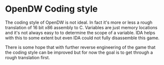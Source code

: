 # OpenDW Coding style

The coding style of OpenDW is not ideal. In fact it's more or less a rough
translation of 16 bit x86 assembly to C. Variables are just memory locations
and it's not always easy to to determine the scope of a variable. IDA helps
with this to some extent but even IDA could not fully disassemble this game.

There is some hope that with further reverse engineering of the game that
the coding style can be improved but for now the goal is to get through a
rough translation first.

